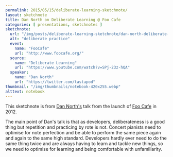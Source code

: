 ```yaml
---
permalink: 2015/05/15/deliberate-learning-sketchnote/
layout: sketchnote
title: Dan North on Deliberate Learning @ Foo Cafe
categories: [ presentations, sketchnotes ]
sketchnote:
  url: "/img/posts/deliberate-learning-sketchnote/dan-north-deliberate-learning.webp"
  alt: "deliberate practice"
  event:
    name: "FooCafe"
    url: "http://www.foocafe.org/"
  source:
    name: "Deliberate Learning"
    url: "https://www.youtube.com/watch?v=SPj-23z-hQA"
  speaker:
    name: "Dan North"
    url: "https://twitter.com/tastapod"
thumbnail: "/img/thumbnails/notebook-420x255.webp"
alttext: notebook
---
```


This sketchnote is from <a href="https://twitter.com/tastapod">Dan North's</a> talk 
from the launch of <a href="http://www.foocafe.org/">Foo Cafe</a> in 2012. 

The main point of Dan's talk is that as developers, deliberateness is a 
good thing but repetition and practicing by rote is not. Concert pianists need to optimise 
for note perfection and be able to perform the same piece again and again to the same high 
standard. Developers hardly ever need to do the same thing twice and are always having to 
learn and tackle new things, so we need to optimise for learning and being comfortable 
with unfamiliarity.


